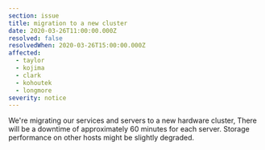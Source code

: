 ```yaml
---
section: issue
title: migration to a new cluster
date: 2020-03-26T11:00:00.000Z
resolved: false
resolvedWhen: 2020-03-26T15:00:00.000Z
affected:
  - taylor
  - kojima
  - clark
  - kohoutek
  - longmore
severity: notice
---
```

We're migrating our services and servers to a new hardware cluster, There will be a downtime of approximately 60 minutes for each server. Storage performance on other hosts might be slightly degraded.
